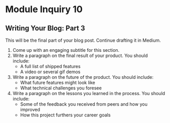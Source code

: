 # Module Inquiry 10

## Writing Your Blog: Part 3

This will be the final part of your blog post. Continue drafting it in Medium.

1. Come up with an engaging subtitle for this section.
2. Write a paragraph on the final result of your product. You should include:
    - A full list of shipped features
    - A video or several gif demos
3. Write a paragraph on the future of the product. You should include:
    - What future features might look like
    - What technical challenges you foresee
4. Write a paragraph on the lessons you learned in the process. You should include:
    - Some of the feedback you received from peers and how you improved
    - How this project furthers your career goals
